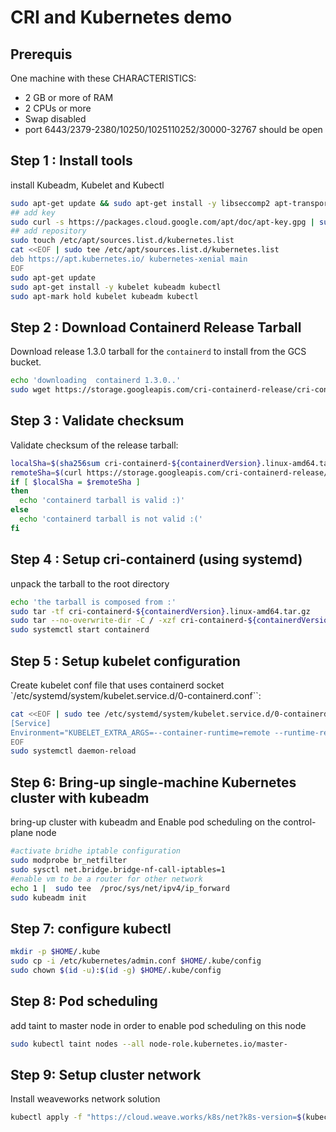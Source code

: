 # CRI and Kubernetes demo

## Prerequis
One machine with these CHARACTERISTICS:
* 2 GB or more of RAM
* 2 CPUs or more
* Swap disabled
* port 6443/2379-2380/10250/1025110252/30000-32767 should be open


## Step 1 : Install tools
install Kubeadm, Kubelet and Kubectl
```bash
sudo apt-get update && sudo apt-get install -y libseccomp2 apt-transport-https curl
## add key
sudo curl -s https://packages.cloud.google.com/apt/doc/apt-key.gpg | sudo apt-key add -
## add repository
sudo touch /etc/apt/sources.list.d/kubernetes.list
cat <<EOF | sudo tee /etc/apt/sources.list.d/kubernetes.list
deb https://apt.kubernetes.io/ kubernetes-xenial main
EOF
sudo apt-get update
sudo apt-get install -y kubelet kubeadm kubectl
sudo apt-mark hold kubelet kubeadm kubectl
```
## Step 2 : Download Containerd Release Tarball
Download release 1.3.0 tarball for the ``containerd`` to install from the GCS bucket.
```bash
echo 'downloading  containerd 1.3.0..'
sudo wget https://storage.googleapis.com/cri-containerd-release/cri-containerd-${containerdVersion}.linux-amd64.tar.gz
```

## Step 3 : Validate checksum
Validate checksum of the release tarball:
```bash
localSha=$(sha256sum cri-containerd-${containerdVersion}.linux-amd64.tar.gz | awk '{ print $1 }')
remoteSha=$(curl https://storage.googleapis.com/cri-containerd-release/cri-containerd-${containerdVersion}.linux-amd64.tar.gz.sha256)
if [ $localSha = $remoteSha ]
then
  echo 'containerd tarball is valid :)'
else
  echo 'containerd tarball is not valid :('
fi
```

## Step 4 : Setup cri-containerd (using systemd)
unpack the tarball to the root directory
```bash
echo 'the tarball is composed from :'
sudo tar -tf cri-containerd-${containerdVersion}.linux-amd64.tar.gz
sudo tar --no-overwrite-dir -C / -xzf cri-containerd-${containerdVersion}.linux-amd64.tar.gz
sudo systemctl start containerd
````

## Step 5 : Setup kubelet configuration
Create kubelet conf file that uses containerd socket `/etc/systemd/system/kubelet.service.d/0-containerd.conf``:
```bash
cat <<EOF | sudo tee /etc/systemd/system/kubelet.service.d/0-containerd.conf
[Service]
Environment="KUBELET_EXTRA_ARGS=--container-runtime=remote --runtime-request-timeout=15m --container-runtime-endpoint=unix:///run/containerd/containerd.sock"
EOF
sudo systemctl daemon-reload                                                
```


## Step 6: Bring-up single-machine Kubernetes cluster with kubeadm
bring-up cluster with kubeadm and Enable pod scheduling on the control-plane node
```bash
#activate bridhe iptable configuration
sudo modprobe br_netfilter
sudo sysctl net.bridge.bridge-nf-call-iptables=1
#enable vm to be a router for other network
echo 1 |  sudo tee  /proc/sys/net/ipv4/ip_forward
sudo kubeadm init
```

## Step 7: configure kubectl
```bash
mkdir -p $HOME/.kube
sudo cp -i /etc/kubernetes/admin.conf $HOME/.kube/config
sudo chown $(id -u):$(id -g) $HOME/.kube/config
```

## Step 8: Pod scheduling
add taint to master node in order to enable pod scheduling on this node
```bash
sudo kubectl taint nodes --all node-role.kubernetes.io/master-
```

## Step 9: Setup cluster network
Install weaveworks network solution
```bash
kubectl apply -f "https://cloud.weave.works/k8s/net?k8s-version=$(kubectl version | base64 | tr -d '\n')"
```

